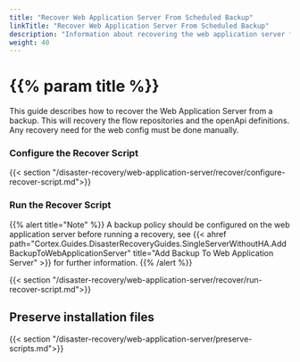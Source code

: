 ```yaml
---
title: "Recover Web Application Server From Scheduled Backup"
linkTitle: "Recover Web Application Server From Scheduled Backup"
description: "Information about recovering the web application server from a backup"
weight: 40
---
```


# {{% param title %}}

This guide describes how to recover the Web Application Server from a backup. This will recovery the flow repositories and the openApi definitions. Any recovery need for the web config must be done manually.

### Configure the Recover Script

{{< section "/disaster-recovery/web-application-server/recover/configure-recover-script.md">}}

### Run the Recover Script

{{% alert title="Note" %}}
A backup policy should be configured on the web application server before running a recovery, see {{< ahref path="Cortex.Guides.DisasterRecoveryGuides.SingleServerWithoutHA.AddBackupToWebApplicationServer" title="Add Backup To Web Application Server" >}} for further information.
{{% /alert %}}

{{< section "/disaster-recovery/web-application-server/recover/run-recover-script.md">}}

## Preserve installation files

{{< section "/disaster-recovery/web-application-server/preserve-scripts.md">}}